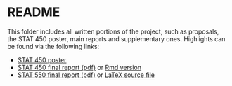 # README
This folder includes all written portions of the project, such as proposals, the STAT 450 poster, main reports and supplementary ones.  Highlights can be found via the following links:

- [STAT 450 poster](https://github.com/STAT450-550/RealEstate/blob/master/doc/450/450_poster.pdf)
- [STAT 450 final report (pdf)](https://github.com/STAT450-550/RealEstate/blob/master/doc/450/RealEstate_final_report.pdf) or [Rmd version](https://github.com/STAT450-550/RealEstate/blob/master/doc/450/RealEstate_final_report.Rmd)
- [STAT 550 final report (pdf)](https://github.com/STAT450-550/RealEstate/blob/master/doc/550/STAT550_final_report.pdf) or [LaTeX source file](https://github.com/STAT450-550/RealEstate/blob/master/doc/550/s550%20report.tex)
